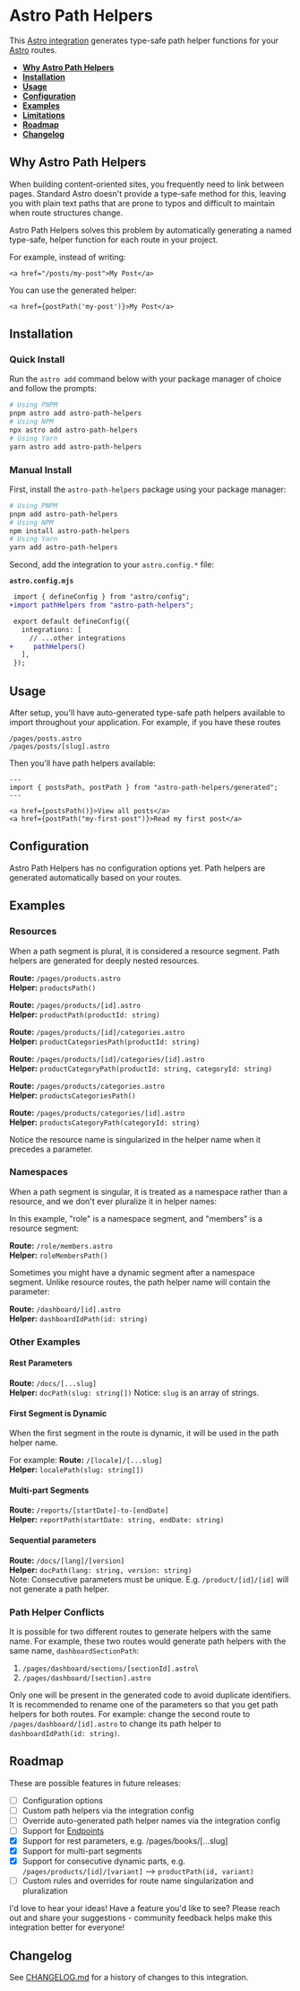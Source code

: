 # Astro Path Helpers

This [Astro integration](https://docs.astro.build/en/guides/integrations-guide/) generates type-safe path helper functions for your [Astro](https://astro.build/) routes.

- <strong>[Why Astro Path Helpers](#why-astro-path-helpers)</strong>
- <strong>[Installation](#installation)</strong>
- <strong>[Usage](#usage)</strong>
- <strong>[Configuration](#configuration)</strong>
- <strong>[Examples](#examples)</strong>
- <strong>[Limitations](#limitations)</strong>
- <strong>[Roadmap](#roadmap)</strong>
- <strong>[Changelog](#changelog)</strong>

## Why Astro Path Helpers

When building content-oriented sites, you frequently need to link between pages. Standard Astro doesn't provide a type-safe method for this, leaving you with plain text paths that are prone to typos and difficult to maintain when route structures change.

Astro Path Helpers solves this problem by automatically generating a named type-safe, helper function for each route in your project.

For example, instead of writing:
```astro
<a href="/posts/my-post">My Post</a>
```

You can use the generated helper:
```astro
<a href={postPath('my-post')}>My Post</a>
```

## Installation

### Quick Install

Run the `astro add` command below with your package manager of choice and follow the prompts:

```sh
# Using PNPM
pnpm astro add astro-path-helpers
# Using NPM
npx astro add astro-path-helpers
# Using Yarn
yarn astro add astro-path-helpers
```

### Manual Install

First, install the `astro-path-helpers` package using your package manager:

```sh
# Using PNPM
pnpm add astro-path-helpers
# Using NPM
npm install astro-path-helpers
# Using Yarn
yarn add astro-path-helpers
```

Second, add the integration to your `astro.config.*` file:

**`astro.config.mjs`**

```diff
 import { defineConfig } from "astro/config";
+import pathHelpers from "astro-path-helpers";

 export default defineConfig({
   integrations: [
     // ...other integrations
+     pathHelpers()
   ],
 });
```

## Usage

After setup, you'll have auto-generated type-safe path helpers available to import throughout your application. For example, if you have these routes

```
/pages/posts.astro
/pages/posts/[slug].astro
```

Then you'll have path helpers available:

```astro
---
import { postsPath, postPath } from "astro-path-helpers/generated";
---

<a href={postsPath()}>View all posts</a>
<a href={postPath("my-first-post")}>Read my first post</a>
```


## Configuration

Astro Path Helpers has no configuration options yet. Path helpers are generated automatically based on your routes.


## Examples

### Resources

When a path segment is plural, it is considered a resource segment. Path helpers are generated for deeply nested resources.

**Route:** `/pages/products.astro`\
**Helper:** `productsPath()`

**Route:** `/pages/products/[id].astro`\
**Helper:** `productPath(productId: string)`

**Route:** `/pages/products/[id]/categories.astro`\
**Helper:** `productCategoriesPath(productId: string)`

**Route:** `/pages/products/[id]/categories/[id].astro`\
**Helper:** `productCategoryPath(productId: string, categoryId: string)`

**Route:** `/pages/products/categories.astro`\
**Helper:** `productsCategoriesPath()`

**Route:** `/pages/products/categories/[id].astro`\
**Helper:** `productsCategoryPath(categoryId: string)`

Notice the resource name is singularized in the helper name when it precedes a parameter.


### Namespaces

When a path segment is singular, it is treated as a namespace rather than a resource, and we don't ever pluralize it in helper names:

In this example, "role" is a namespace segment, and "members" is a resource segment:

**Route:** `/role/members.astro`\
**Helper:** `roleMembersPath()`

Sometimes you might have a dynamic segment after a namespace segment. Unlike resource routes, the path helper name will contain the parameter:

**Route:** `/dashboard/[id].astro`\
**Helper:** `dashboardIdPath(id: string)`

### Other Examples

#### Rest Parameters
**Route:** `/docs/[...slug]`\
**Helper:** `docPath(slug: string[])`
Notice: `slug` is an array of strings.

#### First Segment is Dynamic
When the first segment in the route is dynamic, it will be used in the path helper name.

For example:
**Route:** `/[locale]/[...slug]`\
**Helper:** `localePath(slug: string[])`

#### Multi-part Segments
**Route:** `/reports/[startDate]-to-[endDate]`\
**Helper:** `reportPath(startDate: string, endDate: string)`

#### Sequential parameters
**Route:** `/docs/[lang]/[version]`\
**Helper:** `docPath(lang: string, version: string)`\
Note: Consecutive parameters must be unique. E.g. `/product/[id]/[id]` will not generate a path helper.

### Path Helper Conflicts

It is possible for two different routes to generate helpers with the same name. For example, these two routes would generate path helpers with the same name, `dashboardSectionPath`:

1. `/pages/dashboard/sections/[sectionId].astro`\
2. `/pages/dashboard/[section].astro`

Only one will be present in the generated code to avoid duplicate identifiers. It is recommended to rename one of the parameters so that you get path helpers for both routes. For example: change the second route to `/pages/dashboard/[id].astro` to change its path helper to `dashboardIdPath(id: string)`.


## Roadmap

These are possible features in future releases:

- [ ] Configuration options
- [ ] Custom path helpers via the integration config
- [ ] Override auto-generated path helper names via the integration config
- [ ] Support for [Endpoints](https://docs.astro.build/en/guides/endpoints/#server-endpoints-api-routes)
- [x] Support for rest parameters, e.g. /pages/books/[...slug]
- [x] Support for multi-part segments
- [x] Support for consecutive dynamic parts, e.g. `/pages/products/[id]/[variant]` --> `productPath(id, variant)`
- [ ] Custom rules and overrides for route name singularization and pluralization

I'd love to hear your ideas! Have a feature you'd like to see? Please reach out and share your suggestions - community feedback helps make this integration better for everyone!

## Changelog

See [CHANGELOG.md](CHANGELOG.md) for a history of changes to this integration.
